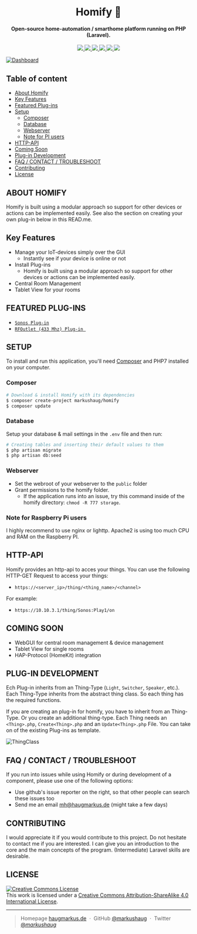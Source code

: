 <h1 align="center">
  Homify 🏡
  <br>
</h1>

<h4 align="center">Open-source home-automation / smarthome platform running on PHP (Laravel).</h4>

<p align="center">
  <a href="https://travis-ci.org/markushaug/homify">
    <img src="https://travis-ci.org/markushaug/homify.svg?branch=master">
  </a>
  <a href="https://www.codacy.com/app/markushaug/homify?utm_source=github.com&amp;utm_medium=referral&amp;utm_content=markushaug/homify&amp;utm_campaign=Badge_Grade">
      <img src="https://api.codacy.com/project/badge/Grade/caf921d27ed94b68b821792bd952fb62">
  </a>
  <a href="https://packagist.org/packages/markushaug/homify">
    <img src="https://img.shields.io/badge/php-7-green.svg?style=flat">
  </a>
  <a href="https://github.com/markushaug/homify">
    <img src="http://img.shields.io/badge/source-markushaug/homify-green.svg?style=flat">
  </a>
  <a href="https://packagist.org/packages/markushaug/homify">
    <img src="https://poser.pugx.org/markushaug/homify/downloads">
  </a>
  <a href="https://packagist.org/packages/markushaug/homify">
    <img src="https://poser.pugx.org/markushaug/homify/v/stable">
  </a>
</p>

[![Dashboard](https://i.imgur.com/YwK44H2.png)](https://github.com/markushaug/homify)


## Table of content

- [About Homify](#about-homify)
- [Key Features](#key-features)
- [Featured Plug-ins](#featured-plug-ins)
- [Setup](#setup)
    - [Composer](#composer)
    - [Database](#database)
    - [Webserver](#webserver)
    - [Note for PI users](#note-for-raspberry-pi-users)
- [HTTP-API](#http-api)
- [Coming Soon](#coming-soon)
- [Plug-in Development](#plug-in-development)
- [FAQ / CONTACT / TROUBLESHOOT](#faq--contact--troubleshoot)
- [Contributing](#contributing)
- [License](#license)


## ABOUT HOMIFY
Homify is built using a modular approach so support for other devices or actions can be implemented easily. See also the section on creating your own plug-in below in this READ.me.

## Key Features

* Manage your IoT-devices simply over the GUI
  - Instantly see if your device is online or not
* Install Plug-ins
  - Homify is built using a modular approach so support for other devices or actions can be implemented easily.
* Central Room Management
* Tablet View for your rooms

## FEATURED PLUG-INS

- <a href="https://github.com/markushaug/homify-sonos">```Sonos Plug-in```</a>
- <a href="https://github.com/markushaug/homify-rfoutlet">```RFOutlet (433 Mhz) Plug-in ```</a>

## SETUP
To install and run this application, you'll need <a href="https://getcomposer.org/">Composer</a> and PHP7 installed on your computer. 

### Composer
```bash
# Download & install Homify with its dependencies
$ composer create-project markushaug/homify
$ composer update
```

### Database
Setup your database & mail settings in the ```.env``` file and then run:

```bash
# Creating tables and inserting their default values to them
$ php artisan migrate
$ php artisan db:seed
```

### Webserver
- Set the webroot of your webserver to the ```public``` folder
- Grant permissions to the homify folder. 
  - If the application runs into an issue, try this command inside of the homify directory: ```chmod -R 777 storage```.

### Note for Raspberry Pi users
I highly recommend to use nginx or lighttp. Apache2 is using too much CPU and RAM on the Raspberry PI.

## HTTP-API
Homify provides an http-api to acces your things.
You can use the following HTTP-GET Request to access your things:

- ```https://<server_ip>/thing/<thing_name>/<channel>```

For example:
- ```https://10.10.3.1/thing/Sonos:Play1/on``` 

## COMING SOON
- WebGUI for central room management & device management
- Tablet View for single rooms
- HAP-Protocol (HomeKit) integration

## PLUG-IN DEVELOPMENT
Ech Plug-in inherits from an Thing-Type (```Light```, ```Switcher```, ```Speaker```, etc.). Each Thing-Type inherits from the abstract thing class. So each thing has the required functions.

If you are creating an plug-in for homify, you have to inherit from an Thing-Type. Or you create an additional thing-type.
Each Thing needs an ```<Thing>.php```, ```Create<Thing>.php``` and an ```Update<Thing>.php``` File. You can take on of the existing Plug-ins as template.

![ThingClass](https://i.imgur.com/2E75QX0.png)

## FAQ / CONTACT / TROUBLESHOOT
If you run into issues while using Homify or during development of a component, please use one of the following options:

- Use github's issue reporter on the right, so that other people can search these issues too
- Send me an email <a href="mailto:mh@haugmarkus.de">mh@haugmarkus.de</a> (might take a few days)

## CONTRIBUTING
I would appreciate it if you would contribute to this project.
Do not hesitate to contact me if you are interested. I can give you an introduction to the core and the main concepts of the program. (Intermediate) Laravel skills are desirable.

## LICENSE
<a rel="license" href="http://creativecommons.org/licenses/by-sa/4.0/"><img alt="Creative Commons License" style="border-width:0" src="https://i.creativecommons.org/l/by-sa/4.0/88x31.png" /></a><br />This work is licensed under a <a rel="license" href="http://creativecommons.org/licenses/by-sa/4.0/">Creative Commons Attribution-ShareAlike 4.0 International License</a>.

---

> Homepage [haugmarkus.de](https://www.haugmarkus.de) &nbsp;&middot;&nbsp;
> GitHub [@markushaug](https://github.com/markushaug) &nbsp;&middot;&nbsp;
> Twitter [@_markushaug_](https://twitter.com/_markushaug_)

